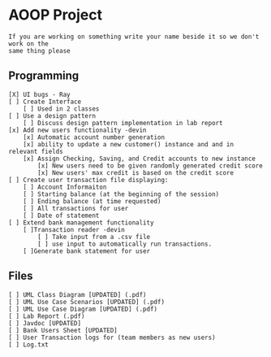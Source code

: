 # AOOP Project
    If you are working on something write your name beside it so we don't work on the
    same thing please

## Programming
    [X] UI bugs - Ray
    [ ] Create Interface
        [ ] Used in 2 classes
    [ ] Use a design pattern
        [ ] Discuss design pattern implementation in lab report
    [x] Add new users functionality -devin
        [x] Automatic account number generation
        [x] ability to update a new customer() instance and and in relevant fields
        [x] Assign Checking, Saving, and Credit accounts to new instance
            [x] New users need to be given randomly generated credit score
            [x] New users' max credit is based on the credit score
    [ ] Create user transaction file displaying:
        [ ] Account Informaiton
        [ ] Starting balance (at the beginning of the session)
        [ ] Ending balance (at time requested)
        [ ] All transactions for user
        [ ] Date of statement
    [ ] Extend bank management functionality
        [ ]Transaction reader -devin
            [ ] Take input from a .csv file
            [ ] use input to automatically run transactions.
        [ ]Generate bank statement for user

## Files
    [ ] UML Class Diagram [UPDATED] (.pdf)
    [ ] UML Use Case Scenarios [UPDATED] (.pdf)
    [ ] UML Use Case Diagram [UPDATED] (.pdf)
    [ ] Lab Report (.pdf)
    [ ] Javdoc [UPDATED]
    [ ] Bank Users Sheet [UPDATED] 
    [ ] User Transaction logs for (team members as new users)
    [ ] Log.txt
